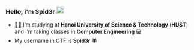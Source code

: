 ### Hello, i'm Spid3r <img src="https://raw.githubusercontent.com/MartinHeinz/MartinHeinz/master/wave.gif" width="20px" height="20px" />


- :student: I’m studying at **Hanoi University of Science & Technology** (**HUST**) and I’m taking classes in **Computer Engineering** :computer: 
- My username in CTF is **Spid3r** :spider:
